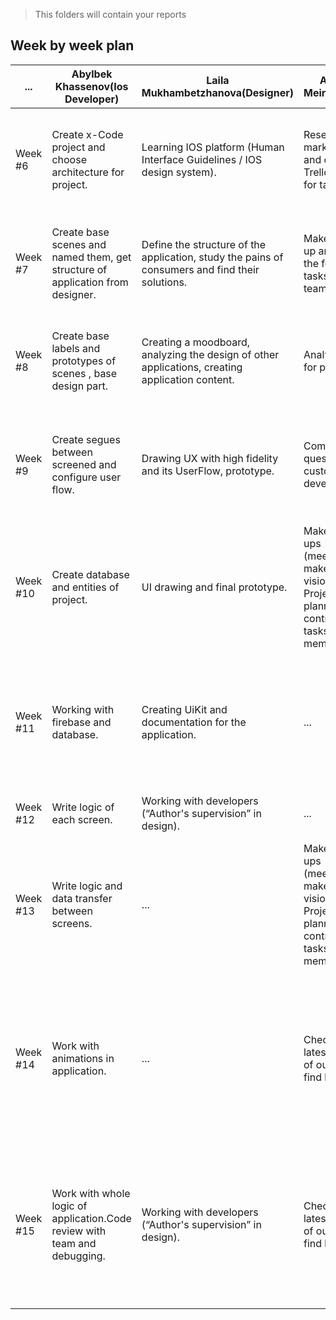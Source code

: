 > This folders will contain your reports
## Week by week plan


|...|Abylbek Khassenov(Ios Developer)|Laila Mukhambetzhanova(Designer)|Azamat Meirkhan(PM)|Bexultan Nurpeiis(Ios Developer)|Aituar Konys(Business Analytic)|
|---|---|---|---|---|---|
|Week #6|Create x-Code project and choose architecture for project.|Learning IOS platform (Human Interface Guidelines / IOS design system).|Research marketplace and create Trello platform for tasks.|Choose architecture for a project .|Find the right options to start with and find out on what costumers in this sphere really need right now.|
|Week #7|Create base scenes and named them, get structure of application from designer.|Define the structure of the application, study the pains of consumers and find their solutions.|Make stand-up and planing the following tasks for the team.|Create base scenes and named them, get structure of application from designer.|Find the right options to start with and find out on what costumers in this sphere really need right now.|
|Week #8|Create base labels and prototypes of scenes , base design part.|Creating a moodboard, analyzing the design of other applications, creating application content.|Analysis tasks for priority.|Make a make up from a ready design parts .|Analyze on the behavior of users about what pages may scary users, and give report to developers |
|Week #9|Create segues between screened and configure user flow.|Drawing UX with high fidelity and its UserFlow, prototype.|Composed questions for customer development.|Read about dispatches and use it there.|To analyze impact of change in the sphere/Find out the best way to advertize and look up for out priority users platform.|
|Week #10|Create database and entities of project.|UI drawing and final prototype.|Make stand-ups (meetings) to make common vision of Project, also planning and controling tasks of each member.|Create database and entities of project.|To analyze impact of change in the sphere/Find out the best way to advertize and look up for out priority users platform.|
|Week #11|Working with firebase and database.|Creating UiKit and documentation for the application.|...|Working with firebase and database.|Make an analyze of market to see cost or salary needed to engage workers , find most valuable specialist for now to make advertisment.|
|Week #12|Write logic of each screen.|Working with developers (“Author's supervision” in design).|...|Write logic of each screen.|...|
|Week #13|Write logic and data transfer between screens.|...|Make stand-ups (meetings) to make common vision of Project, also planning and controling tasks of each member.|Write logic and data transfer between screens.|Make an analyze of market to see cost or salary needed to engage workers , find most valuable specialist for now to make advertisment.|
|Week #14|Work with animations in application.|...|Checking the latest version of our project, find bugs.|Work with animations in application.|By demo version make A/B tests (of the app will be on) , or make beta test with random people to understand user-moments joining the app , and solve if something is needed)or change).|
|Week #15|Work with whole logic of application.Code review with team and debugging.|Working with developers (“Author's supervision” in design).|Checking the latest version of our project, find bugs.|Work with whole logic of application.Code review with team and debugging.|By demo version make A/B tests (of the app will be on) , or make beta test with random people to understand user-moments joining the app , and solve if something is needed)or change).|
